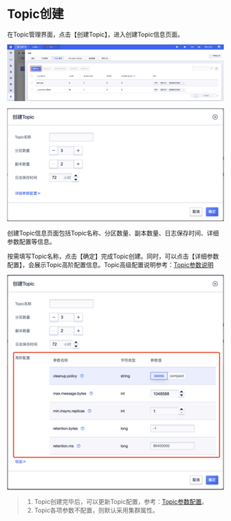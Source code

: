 # Topic创建

在Topic管理界面，点击【创建Topic】，进入创建Topic信息页面。

![img](/images/guide/topic/create_button.png)

![img](/images/guide/topic/create_view.png)

创建Topic信息页面包括Topic名称、分区数量、副本数量、日志保存时间、详细参数配置等信息。

按需填写Topic名称，点击【确定】完成Topic创建。同时，可以点击【详细参数配置】，会展示Topic高阶配置信息。Topic高级配置说明参考：[Topic参数说明](/ukafka/guide/topic/config#Topic参数说明)

![img](/images/guide/topic/create_view_detail.png)

> 1. Topic创建完毕后，可以更新Topic配置，参考：[Topic参数配置](/ukafka/guide/topic/config)。
> 2. Topic各项参数不配置，则默认采用集群属性。
